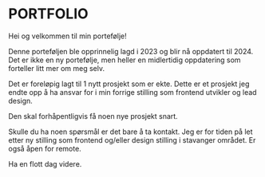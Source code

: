 # PORTFOLIO

Hei og velkommen til min portefølje!

Denne porteføljen ble opprinnelig lagd i 2023 og blir nå oppdatert til 2024.
Det er ikke en ny portefølje, men heller en midlertidig oppdatering som forteller litt mer om meg selv.

Det er foreløpig lagt til 1 nytt prosjekt som er ekte. Dette er et prosjekt jeg endte opp å ha ansvar for i min forrige stilling som frontend utvikler og lead design.

Den skal forhåpentligvis få noen nye prosjekt snart.

Skulle du ha noen spørsmål er det bare å ta kontakt.
Jeg er for tiden på let etter ny stilling som frontend og/eller design stilling i stavanger området. Er også åpen for remote.

Ha en flott dag videre.
